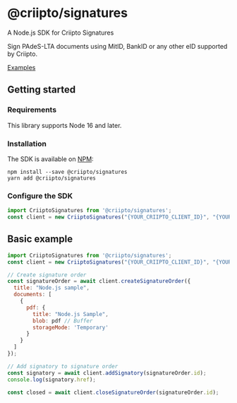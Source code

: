 # @criipto/signatures

A Node.js SDK for Criipto Signatures

Sign PAdeS-LTA documents using MitID, BankID or any other eID supported by Criipto.

[Examples](https://docs.criipto.com/signatures/graphql/examples/)

## Getting started

### Requirements

This library supports Node 16 and later.

### Installation

The SDK is available on [NPM](https://npmjs.com/package/@criipto/signatures):

```
npm install --save @criipto/signatures
yarn add @criipto/signatures
```

### Configure the SDK

```javascript
import CriiptoSignatures from '@criipto/signatures';
const client = new CriiptoSignatures("{YOUR_CRIIPTO_CLIENT_ID}", "{YOUR_CRIIPTO_CLIENT_SECRET}");
```

## Basic example

```javascript
import CriiptoSignatures from '@criipto/signatures';
const client = new CriiptoSignatures("{YOUR_CRIIPTO_CLIENT_ID}", "{YOUR_CRIIPTO_CLIENT_SECRET}");

// Create signature order
const signatureOrder = await client.createSignatureOrder({
  title: "Node.js sample",
  documents: [
    {
      pdf: {
        title: "Node.js Sample",
        blob: pdf // Buffer
        storageMode: 'Temporary'
      }
    }
  ]
});

// Add signatory to signature order
const signatory = await client.addSignatory(signatureOrder.id);
console.log(signatory.href);

const closed = await client.closeSignatureOrder(signatureOrder.id);
```